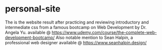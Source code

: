 # personal-site
The is the website result after practicing and reviewing introductory and intermediate css from a famous bootcamp on Web Development by Dr. Angela Yu. available @ https://www.udemy.com/course/the-complete-web-development-bootcamp/ Also notable mention to Sean Halpin, a professional web designer available @ https://www.seanhalpin.design/

